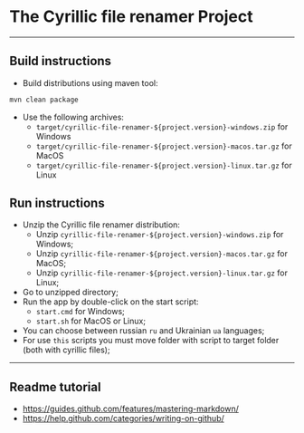 # The Cyrillic file renamer Project

-----------------------------------------------------------------------------------

## Build instructions

- Build distributions using maven tool:

```bash
mvn clean package
```

- Use the following archives:
    - `target/cyrillic-file-renamer-${project.version}-windows.zip` for Windows
    - `target/cyrillic-file-renamer-${project.version}-macos.tar.gz` for MacOS
    - `target/cyrillic-file-renamer-${project.version}-linux.tar.gz` for Linux

## Run instructions

- Unzip the Cyrillic file renamer distribution:
    - Unzip `cyrillic-file-renamer-${project.version}-windows.zip` for Windows;
    - Unzip `cyrillic-file-renamer-${project.version}-macos.tar.gz` for MacOS;
    - Unzip `cyrillic-file-renamer-${project.version}-linux.tar.gz` for Linux;
- Go to unzipped directory;
- Run the app by double-click on the start script:
    - `start.cmd` for Windows;
    - `start.sh` for MacOS or Linux;
- You can choose between russian `ru` and Ukrainian `ua` languages;
- For use `this` scripts you must move folder with script to target folder (both with cyrillic files);


-----------------------------------------------------------------------------------

## Readme tutorial

- https://guides.github.com/features/mastering-markdown/
- https://help.github.com/categories/writing-on-github/